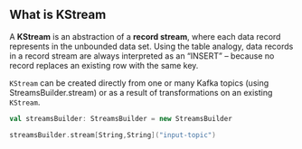 ## What is KStream
A **KStream** is an abstraction of a **record stream**, where each data record represents in the unbounded data set. Using the table analogy, data records in a record stream are always interpreted as an “INSERT” – because no record replaces an existing row with the same key.

`KStream` can be created directly from one or many Kafka topics (using StreamsBuilder.stream) or as a result of transformations on an existing `KStream`.

```scala
val streamsBuilder: StreamsBuilder = new StreamsBuilder

streamsBuilder.stream[String,String]("input-topic")
```
<!--stackedit_data:
eyJoaXN0b3J5IjpbLTg4OTczODc3NCwxMTgxMzE2NDEsLTE5Mj
cyNTc4NzAsMTYxMTEwNDEwNSwtMTE0MzE3NjA2NiwxNzUyMzMw
OTU1LC0xMzQ4NDg0ODQ5LC0xOTIyMDEwOTE0LDQ5MDg2MDY1Ni
w3NjE5MzgxNzIsLTYyNjQ2MDAwNCwxMzAxMzIyNDQyLC0xNjky
NzY3NzAsLTg1Mjg2MTc0NywxMzIyNjIxMzMwLDEzNjA0MzQyNS
wxMDE1ODEzNTM0LC0yMDg4NzQ2NjEyLDIwNTY3MDYxMDUsMTk2
NjgxMzU3OF19
-->